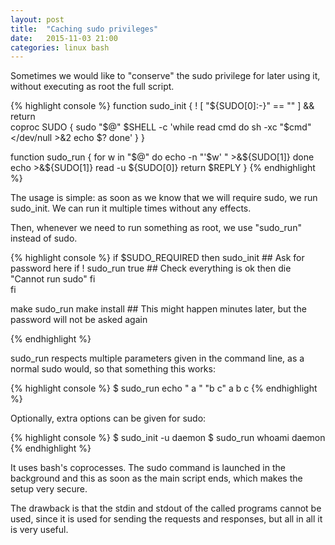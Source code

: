 ```yaml
---
layout: post
title:  "Caching sudo privileges" 
date:   2015-11-03 21:00
categories: linux bash
---
```


Sometimes we would like to "conserve" the sudo privilege for later using it, without executing as root the full script.

{% highlight console %}
function sudo_init  {
	! [ "${SUDO[0]:-}" == "" ] && return	
	coproc SUDO {
		sudo "$@" $SHELL -c 'while read cmd
			do
				sh -xc "$cmd" </dev/null >&2
				echo $? 
			done'
	}
}

function sudo_run  {
	for w in "$@"
	do 
		echo -n "'$w' " >&${SUDO[1]}
	done 
	echo >&${SUDO[1]}
	read -u ${SUDO[0]}
	return $REPLY
}
{% endhighlight %}

The usage is simple: as soon as we know that we will require sudo, we run sudo_init. We can run it multiple times without any effects.

Then, whenever we need to run something as root, we use "sudo_run" instead of sudo.


{% highlight console %}
if $SUDO_REQUIRED
then
	sudo_init		## Ask for password here
	if ! sudo_run true 	## Check everything is ok
	then
		die "Cannot run sudo"
	fi 	
fi

make 
sudo_run make install        ## This might happen minutes later, but the password will not be asked again

{% endhighlight %}

sudo_run respects multiple parameters given in the command line, as a normal sudo would, so that something this works:


{% highlight console %}
$ sudo_run echo "  a  "  "b c"
  a
b c
{% endhighlight %}

Optionally, extra options can be given for sudo:

{% highlight console %}
$ sudo_init -u daemon
$ sudo_run whoami
daemon
{% endhighlight %}

It uses bash's coprocesses.  The sudo command is launched in the background and this as soon as the main script ends, which makes the setup very secure.

The drawback is that the stdin and stdout of the called programs cannot be used, since it is used for sending the requests and responses, but all in all it is very useful.
